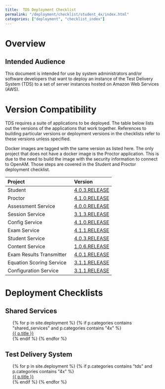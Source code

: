 ```yaml
---
title:  TDS Deployment Checklist
permalink: "/deployment/checklist/student_4x/index.html"
categories: ["deployment", "checklist_index"]
---
```


# Overview

## Intended Audience
This document is intended for use by system administrators and/or software developers that want to deploy an instance of the Test Delivery System (TDS) to a set of server instances hosted on Amazon Web Services (AWS).

# Version Compatibility
TDS requires a suite of applications to be deployed.  The table below lists out the versions of the applications that work together.  References to building particular versions or deployment versions in the checklists refer to these versions unless specified.

Docker images are tagged with the same version as listed here.  The only project that does not have a docker image is the Proctor application.  This is due to the need to build the image with the security information to connect to OpenAM.  Those steps are covered in the Student and Proctor deployment checklist.

| Project | Version |
| :------- | :------- |
| Student &nbsp; | [4.0.3.RELEASE](https://github.com/SmarterApp/TDS_Student/releases/tag/4.0.3.RELEASE) |
| Proctor &nbsp; | [4.1.0.RELEASE](https://github.com/SmarterApp/TDS_Proctor/releases/tag/4.1.0.RELEASE) |
| Assessment Service &nbsp;| [4.0.0.RELEASE](https://github.com/SmarterApp/TDS_AssessmentService/releases/tag/4.0.0.RELEASE) |
| Session Service &nbsp; | [3.1.3.RELEASE](https://github.com/SmarterApp/TDS_SessionService/releases/tag/3.1.3.RELEASE) |
| Config Service &nbsp; | [4.1.0.RELEASE](https://github.com/SmarterApp/TDS_ConfigService/releases/tag/4.1.0.RELEASE) |
| Exam Service &nbsp;| [4.1.1.RELEASE](https://github.com/SmarterApp/TDS_ExamService/releases/tag/4.1.1.RELEASE) |
| Student Service &nbsp;| [4.0.3.RELEASE](https://github.com/SmarterApp/TDS_StudentService/releases/tag/4.0.3.RELEASE) |
| Content Service &nbsp;| [1.0.6.RELEASE](https://github.com/SmarterApp/TDS_ContentService/releases/tag/1.0.6.RELEASE) |
| Exam Results Transmitter &nbsp;| [4.0.1.RELEASE](https://github.com/SmarterApp/TDS_ExamResultsTransmitter/releases/tag/4.0.1.RELEASE) |
| Equation Scoring Service &nbsp;| [3.1.1.RELEASE](https://github.com/SmarterApp/TDS_ItemScoring/releases/tag/3.1.1.RELEASE) |
| Configuration Service &nbsp;| [3.1.1.RELEASE](https://github.com/SmarterApp/SS_ConfigurationService/releases/tag/3.1.1.RELEASE) |

# Deployment Checklists

## Shared Services
<ul id="dc_toc" style="list-style: none">
    {% for p in site.deployment %}
        {% if p.categories contains "shared_services" and p.categories contains "4x" %}
            <li><a href="{{ p.url }}">{{ p.title }}</a></li>
        {% endif %}
    {% endfor %}
</ul>

## Test Delivery System
<ul id="dc_toc" style="list-style: none">
    {% for p in site.deployment %}
        {% if p.categories contains "tds" and p.categories contains "4x" %}
            <li><a href="{{ p.url }}">{{ p.title }}</a></li>
        {% endif %}
    {% endfor %}
</ul>